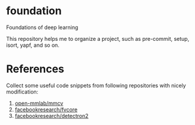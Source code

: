 # foundation
Foundations of deep learning

This repository helps me to organize a project, such as pre-commit, setup, isort, yapf, and so on.

# References

Collect some useful code snippets from following repositories with nicely modification:

1. [open-mmlab/mmcv](https://github.com/open-mmlab/mmcv)
2. [facebookresearch/fvcore](https://github.com/facebookresearch/fvcore)
3. [facebookresearch/detectron2](https://github.com/facebookresearch/detectron2)
